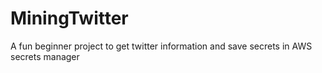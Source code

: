 # MiningTwitter
A fun beginner project to get twitter information and save secrets in AWS secrets manager
